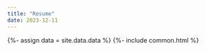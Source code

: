 ```yaml
---
title: "Resume"
date: 2023-12-11
---
```

{%- assign data = site.data.data %}
{%- include common.html %}
